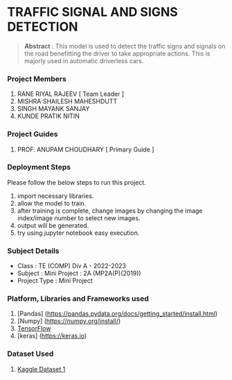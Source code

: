 # TRAFFIC SIGNAL AND SIGNS DETECTION

> **Abstract** : This model is used to detect the traffic signs and signals on the road benefitting the driver to take appropriate actions. This is majorly used in automatic driverless cars.

### Project Members
1. RANE RIYAL RAJEEV  [ Team Leader ] 
2. MISHRA SHAILESH MAHESHDUTT 
3. SINGH MAYANK SANJAY 
4. KUNDE PRATIK NITIN 

### Project Guides
1. PROF. ANUPAM CHOUDHARY  [ Primary Guide ] 

### Deployment Steps
Please follow the below steps to run this project.
1. import necessary libraries.
2. allow the model to train.
3. after training is complete, change images by changing the image index/image number to select new images.
3. output will be generated.
4. try using jupyter notebook easy execution.

### Subject Details
- Class : TE (COMP) Div A - 2022-2023
- Subject : Mini Project : 2A (MP2A(P)(2019))
- Project Type : Mini Project

### Platform, Libraries and Frameworks used
1. [Pandas] (https://pandas.pydata.org/docs/getting_started/install.html) 
2. [Numpy] (https://numpy.org/install/) 
3. [TensorFlow](https://tensorflowjs.com)
4. [keras] (https://keras.io)

### Dataset Used
1. [Kaggle Dataset 1](https://www.kaggle.com/datasets/meowmeowmeowmeowmeow/gtsrb-german-traffic-sign)


